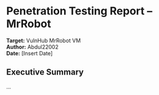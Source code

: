 # Penetration Testing Report – MrRobot

**Target:** VulnHub MrRobot VM  
**Author:** Abdul22002  
**Date:** [Insert Date]  

## Executive Summary
...

